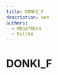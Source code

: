 ```yaml
---
title: DONKI_F
description: чел
authors:
  - MEGATREX4
  - Roll54
---
```


# DONKI_F

<player username="DONKI_F" roleIcon="player" role="Гравець" warp="right" :descriptions="['Місцевий клоун']" />

